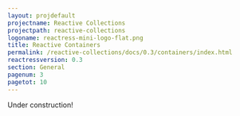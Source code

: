 ```yaml
---
layout: projdefault
projectname: Reactive Collections
projectpath: reactive-collections
logoname: reactress-mini-logo-flat.png
title: Reactive Containers
permalink: /reactive-collections/docs/0.3/containers/index.html
reactressversion: 0.3
section: General
pagenum: 3
pagetot: 10
---
```



Under construction!

